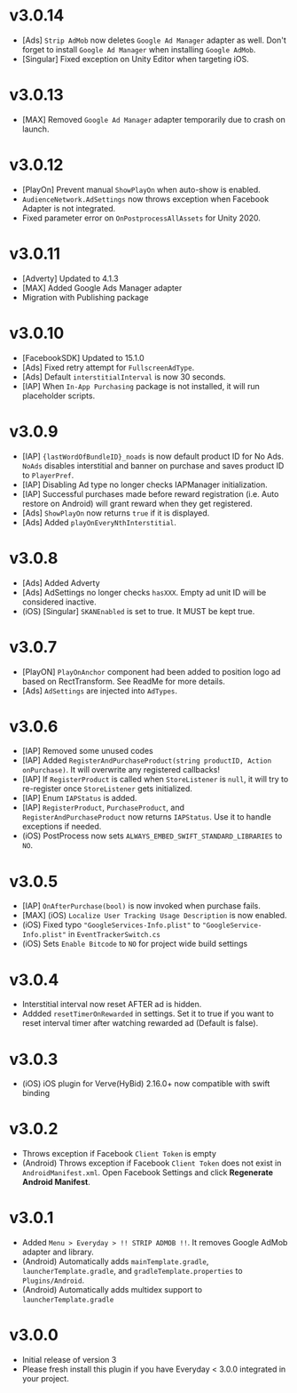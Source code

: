 # v3.0.14
- [Ads] `Strip AdMob` now deletes `Google Ad Manager` adapter as well. Don't forget to install `Google Ad Manager` when installing `Google AdMob`.
- [Singular] Fixed exception on Unity Editor when targeting iOS.

# v3.0.13
- [MAX] Removed `Google Ad Manager` adapter temporarily due to crash on launch.

# v3.0.12
- [PlayOn] Prevent manual `ShowPlayOn` when auto-show is enabled.
- `AudienceNetwork.AdSettings` now throws exception when Facebook Adapter is not integrated.
- Fixed parameter error on `OnPostprocessAllAssets` for Unity 2020.

# v3.0.11
- [Adverty] Updated to 4.1.3
- [MAX] Added Google Ads Manager adapter
- Migration with Publishing package

# v3.0.10
- [FacebookSDK] Updated to 15.1.0
- [Ads] Fixed retry attempt for `FullscreenAdType`.
- [Ads] Default `interstitialInterval` is now 30 seconds.
- [IAP] When `In-App Purchasing` package is not installed, it will run placeholder scripts.

# v3.0.9
- [IAP] `{lastWordOfBundleID}_noads` is now default product ID for No Ads. `NoAds` disables interstitial and banner on purchase and saves product ID to `PlayerPref`. 
- [IAP] Disabling Ad type no longer checks IAPManager initialization.
- [IAP] Successful purchases made before reward registration (i.e. Auto restore on Android) will grant reward when they get registered.
- [Ads] `ShowPlayOn` now returns `true` if it is displayed.
- [Ads] Added `playOnEveryNthInterstitial`. 

# v3.0.8
- [Ads] Added Adverty
- [Ads] AdSettings no longer checks `hasXXX`. Empty ad unit ID will be considered inactive.
- (iOS) [Singular] `SKANEnabled` is set to true. It MUST be kept true.

# v3.0.7
- [PlayON] `PlayOnAnchor` component had been added to position logo ad based on RectTransform. See ReadMe for more details.
- [Ads] `AdSettings` are injected into `AdTypes`.

# v3.0.6
- [IAP] Removed some unused codes
- [IAP] Added `RegisterAndPurchaseProduct(string productID, Action onPurchase)`. It will overwrite any registered callbacks!
- [IAP] If `RegisterProduct` is called when `StoreListener` is `null`, it will try to re-register once `StoreListener` gets initialized.
- [IAP] Enum `IAPStatus` is added. 
- [IAP] `RegisterProduct`, `PurchaseProduct`, and `RegisterAndPurchaseProduct` now returns `IAPStatus`. Use it to handle exceptions if needed.
- (iOS) PostProcess now sets `ALWAYS_EMBED_SWIFT_STANDARD_LIBRARIES` to `NO`.

# v3.0.5
- [IAP] `OnAfterPurchase(bool)` is now invoked when purchase fails.
- [MAX] (iOS) `Localize User Tracking Usage Description` is now enabled.
- (iOS) Fixed typo `"GoogleServices-Info.plist"` to `"GoogleService-Info.plist"` in `EventTrackerSwitch.cs`
- (iOS) Sets `Enable Bitcode` to `NO` for project wide build settings

# v3.0.4
- Interstitial interval now reset AFTER ad is hidden.
- Addded `resetTimerOnRewarded` in settings. Set it to true if you want to reset interval timer after watching rewarded ad (Default is false).

# v3.0.3
- (iOS) iOS plugin for Verve(HyBid) 2.16.0+ now compatible with swift binding

# v3.0.2
- Throws exception if Facebook `Client Token` is empty 
- (Android) Throws exception if Facebook `Client Token` does not exist in `AndroidManifest.xml`. Open Facebook Settings and click **Regenerate Android Manifest**.

# v3.0.1
- Added `Menu > Everyday > !! STRIP ADMOB !!`. It removes Google AdMob adapter and library.
- (Android) Automatically adds `mainTemplate.gradle`, `launcherTemplate.gradle`, and `gradleTemplate.properties` to `Plugins/Android`.
- (Android) Automatically adds multidex support to `launcherTemplate.gradle`

# v3.0.0 
- Initial release of version 3
- Please fresh install this plugin if you have Everyday < 3.0.0 integrated in your project.
